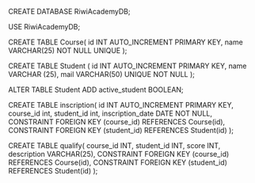 CREATE DATABASE RiwiAcademyDB;

USE RiwiAcademyDB;

CREATE TABLE Course(
	id INT AUTO_INCREMENT PRIMARY KEY,
    name VARCHAR(25) NOT NULL UNIQUE
);

CREATE TABLE Student (
	id INT AUTO_INCREMENT PRIMARY KEY,
    name VARCHAR (25),
    mail VARCHAR(50) UNIQUE NOT NULL
);

ALTER TABLE Student
ADD active_student BOOLEAN;

CREATE TABLE inscription(
	id INT AUTO_INCREMENT PRIMARY KEY,
    course_id int,
    student_id int,
    inscription_date DATE NOT NULL,
    CONSTRAINT FOREIGN KEY (course_id) REFERENCES Course(id),
    CONSTRAINT FOREIGN KEY (student_id) REFERENCES Student(id)
);

CREATE TABLE qualify(
	course_id INT,
    student_id INT,
    score INT,
    description VARCHAR(25),
	CONSTRAINT FOREIGN KEY (course_id) REFERENCES Course(id),
    CONSTRAINT FOREIGN KEY (student_id) REFERENCES Student(id)
);


